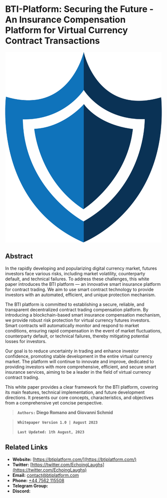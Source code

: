# BTI-Platform: Securing the Future - An Insurance Compensation Platform for Virtual Currency Contract Transactions

![](.gitbook/assets/whitepaper-logo.png)

## Abstract

In the rapidly developing and popularizing digital currency market, futures investors face various risks, including market volatility, counterparty default, and technical failures. To address these challenges, this white paper introduces the BTI platform — an innovative smart insurance platform for contract trading. We aim to use smart contract technology to provide investors with an automated, efficient, and unique protection mechanism.

The BTI platform is committed to establishing a secure, reliable, and transparent decentralized contract trading compensation platform. By introducing a blockchain-based smart insurance compensation mechanism, we provide robust risk protection for virtual currency futures investors. Smart contracts will automatically monitor and respond to market conditions, ensuring rapid compensation in the event of market fluctuations, counterparty default, or technical failures, thereby mitigating potential losses for investors.

Our goal is to reduce uncertainty in trading and enhance investor confidence, promoting stable development in the entire virtual currency market. The platform will continue to innovate and improve, dedicated to providing investors with more comprehensive, efficient, and secure smart insurance services, aiming to be a leader in the field of virtual currency contract trading.

This white paper provides a clear framework for the BTI platform, covering its main features, technical implementation, and future development directions. It presents our core concepts, characteristics, and objectives from a comprehensive yet concise perspective.



> **`Authors:` Diego Romano and Giovanni Schmid**

> **`Whitepaper Version 1.0 | August 2023`**
>
> **`Last Updated: 1th August, 2023`**

## **Related Links**

* **Website:** [https://btiplatform.com/](https://btiplatform.com/)
* **Twitter:** [https://twitter.com/EchoingLaughs](https://twitter.com/EchoingLaughs)
* **Email:** [contact@btiplatform.com](mailto:contact@btiplatform.com)
* **Phone:** [+44 7562 115508](tel:+447562115508)
* **Telegram Group:**
* **Discord:**